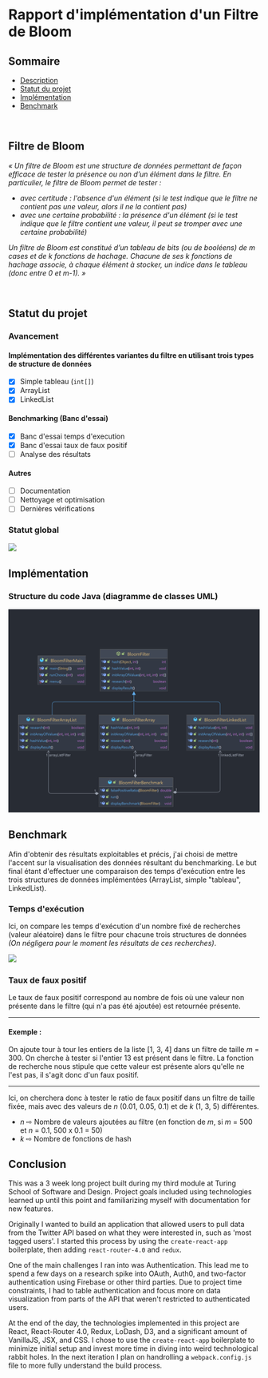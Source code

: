 # Rapport d'implémentation d'un Filtre de Bloom

## Sommaire
- [Description](#filtre-de-bloom)
- [Statut du projet](#statut-du-projet)
- [Implémentation](#implmentation)
- [Benchmark]()

<br>

## Filtre de Bloom

<i>« Un filtre de Bloom est une structure de données permettant de façon efficace de tester la présence
ou non d’un élément dans le filtre. En particulier, le filtre de Bloom permet de tester :
-  avec certitude : l'absence d'un élément (si le test indique que le filtre ne contient pas une
valeur, alors il ne la contient pas)
-  avec une certaine probabilité : la présence d'un élément (si le test indique que le filtre
contient une valeur, il peut se tromper avec une certaine probabilité)

Un filtre de Bloom est constitué d’un tableau de bits (ou de booléens) de m cases et de k fonctions
de hachage. Chacune de ses k fonctions de hachage associe, à chaque élément à stocker, un indice
dans le tableau (donc entre 0 et m-1). »</i>

<br>

## Statut du projet
### Avancement 

#### Implémentation des différentes variantes du filtre en utilisant trois types de structure de données
- [x] Simple tableau (<code>int[]</code>)
- [x] ArrayList
- [x] LinkedList

#### Benchmarking (Banc d'essai)
- [x] Banc d'essai temps d'execution
- [x] Banc d'essai taux de faux positif
- [ ] Analyse des résultats

#### Autres
- [ ] Documentation
- [ ] Nettoyage et optimisation
- [ ] Dernières vérifications

### Statut global
![](https://geps.dev/progress/80)

## Implémentation

### Structure du code Java (diagramme de classes UML)
![](/resources/Bloom-Filter.png)


## Benchmark

Afin d'obtenir des résultats exploitables et précis, j'ai choisi de mettre l'accent sur la visualisation des données résultant du benchmarking.
Le but final étant d'effectuer une comparaison des temps d'exécution entre les trois structures de données implémentées (ArrayList, simple "tableau", LinkedList).

### Temps d'exécution

Ici, on compare les temps d'exécution d'un nombre fixé de recherches (valeur aléatoire) dans le filtre pour chacune trois structures de données *(On négligera pour le moment les résultats de ces recherches)*.

<img src="/resources/Comparaison%20tps%20d'éxec..png">

### Taux de faux positif

Le taux de faux positif correspond au nombre de fois où une valeur non présente dans le filtre (qui n'a pas été ajoutée) est retournée présente. 

<hr>

#### Exemple :

On ajoute tour à tour les entiers de la liste [1, 3, 4] dans un filtre de taille *m* = 300. On cherche à tester si l'entier 13 est présent dans le filtre. La fonction de recherche nous stipule que cette valeur est présente alors qu'elle ne l'est pas, il s'agit donc d'un faux positif.

<hr>

Ici, on cherchera donc à tester le ratio de faux positif dans un filtre de taille fixée, mais avec des valeurs de *n* (0.01, 0.05, 0.1) et de *k* (1, 3, 5) différentes.

- *n* ⇨ Nombre de valeurs ajoutées au filtre (en fonction de *m*, si *m* = 500 et *n* = 0.1, 500 x 0.1 = 50)
- *k* ⇨ Nombre de fonctions de hash

## Conclusion 

This was a 3 week long project built during my third module at Turing School of Software and Design. Project goals included using technologies learned up until this point and familiarizing myself with documentation for new features.  

Originally I wanted to build an application that allowed users to pull data from the Twitter API based on what they were interested in, such as 'most tagged users'. I started this process by using the `create-react-app` boilerplate, then adding `react-router-4.0` and `redux`.  

One of the main challenges I ran into was Authentication. This lead me to spend a few days on a research spike into OAuth, Auth0, and two-factor authentication using Firebase or other third parties. Due to project time constraints, I had to table authentication and focus more on data visualization from parts of the API that weren't restricted to authenticated users.

At the end of the day, the technologies implemented in this project are React, React-Router 4.0, Redux, LoDash, D3, and a significant amount of VanillaJS, JSX, and CSS. I chose to use the `create-react-app` boilerplate to minimize initial setup and invest more time in diving into weird technological rabbit holes. In the next iteration I plan on handrolling a `webpack.config.js` file to more fully understand the build process.